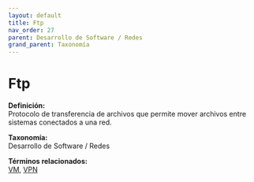 ```yaml
---
layout: default
title: Ftp
nav_order: 27
parent: Desarrollo de Software / Redes
grand_parent: Taxonomía
---
```


# Ftp

**Definición:**  
Protocolo de transferencia de archivos que permite mover archivos entre sistemas conectados a una red.

**Taxonomía:**  
Desarrollo de Software / Redes

**Términos relacionados:**  
[VM](https://maleniski.github.io/diccionario-angl-tec-mx/docs/taxonomia/vm/vm.html), [VPN](https://maleniski.github.io/diccionario-angl-tec-mx/docs/taxonomia/vpn/vpn.html)
